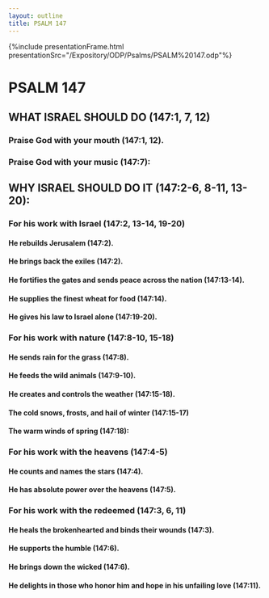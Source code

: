 ```yaml
---
layout: outline
title: PSALM 147
---
```

{%include presentationFrame.html presentationSrc="/Expository/ODP/Psalms/PSALM%20147.odp"%}

# PSALM 147 
## WHAT ISRAEL SHOULD DO (147:1, 7, 12) 
###  Praise God with your mouth (147:1, 12). 
###  Praise God with your music (147:7): 
## WHY ISRAEL SHOULD DO IT (147:2-6, 8-11, 13-20): 
###  For his work with Israel (147:2, 13-14, 19-20) 
####  He rebuilds Jerusalem (147:2). 
####  He brings back the exiles (147:2). 
####  He fortifies the gates and sends peace across the nation (147:13-14). 
####  He supplies the finest wheat for food (147:14). 
####  He gives his law to Israel alone (147:19-20). 
###  For his work with nature (147:8-10, 15-18) 
####  He sends rain for the grass (147:8). 
####  He feeds the wild animals (147:9-10). 
####  He creates and controls the weather (147:15-18). 
####  The cold snows, frosts, and hail of winter (147:15-17) 
####  The warm winds of spring (147:18): 
###  For his work with the heavens (147:4-5) 
####  He counts and names the stars (147:4). 
####  He has absolute power over the heavens (147:5). 
###  For his work with the redeemed (147:3, 6, 11) 
####  He heals the brokenhearted and binds their wounds (147:3). 
####  He supports the humble (147:6). 
####  He brings down the wicked (147:6). 
####  He delights in those who honor him and hope in his unfailing love (147:11). 
